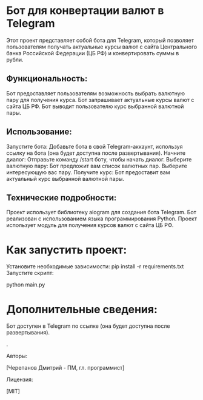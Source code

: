 # Бот для конвертации валют в Telegram
Этот проект представляет собой бота для Telegram, который позволяет пользователям получать актуальные курсы валют с сайта Центрального банка Российской Федерации (ЦБ РФ) и конвертировать суммы в рубли.

## Функциональность:
Бот предоставляет пользователям возможность выбрать валютную пару для получения курса.
Бот запрашивает актуальные курсы валют с сайта ЦБ РФ.
Бот выводит пользователю курс выбранной валютной пары.
## Использование:
Запустите бота: Добавьте бота в свой Telegram-аккаунт, используя ссылку на бота (она будет доступна после развертывания).
Начните диалог: Отправьте команду /start боту, чтобы начать диалог.
Выберите валютную пару: Бот предложит вам список валютных пар. Выберите интересующую вас пару.
Получите курс: Бот предоставит вам актуальный курс выбранной валютной пары.
## Технические подробности:
Проект использует библиотеку aiogram для создания бота Telegram.
Бот реализован с использованием языка программирования Python.
Проект использует модуль для получения курсов валют с сайта ЦБ РФ.
# Как запустить проект:
Установите необходимые зависимости:
pip install -r requirements.txt
Запустите скрипт:

python main.py

# Дополнительные сведения:
Бот доступен в Telegram по ссылке (она будет доступна после развертывания).

.

Авторы:

[Черепанов Дмитрий - ПМ, гл. программист]

Лицензия:

[MIT]
